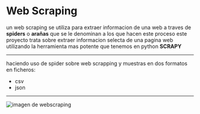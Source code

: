 # Web Scraping

un web scraping se utiliza para extraer informacion de una web a traves de **spiders**
o **arañas** que se le denominan a los que hacen este proceso este proyecto trata sobre 
extraer informacion selecta de una pagina web utilizando la herramienta mas potente
que tenemos en python **SCRAPY**

***
haciendo uso de spider sobre web scrapping y muestras en dos formatos en ficheros:

- csv
- json

***
![imagen de webscraping](https://miro.medium.com/v2/resize:fit:929/1*s74MBEU068rnTEkJv694VA.png)
